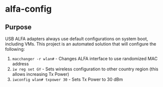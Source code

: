 # alfa-config

## Purpose

USB ALFA adapters always use default configurations on system boot, including VMs.
This project is an automated solution that will configure the following:

1. `macchanger -r wlan#` - Changes ALFA interface to use randomized MAC address
2. `iw reg set GY` - Sets wireless configuration to other country region (this allows increasing Tx Power)
3. `iwconfig wlan# txpower 30` - Sets Tx Power to 30 dBm

